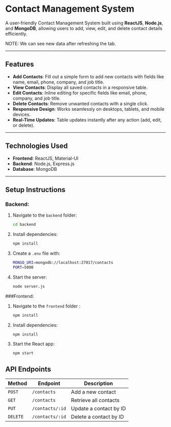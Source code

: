 # **Contact Management System**

A user-friendly Contact Management System built using **ReactJS**, **Node.js**, and **MongoDB**, allowing users to add, view, edit, and delete contact details efficiently.

NOTE: We can see new data after refreshing the tab.

---

## **Features**
- **Add Contacts**: Fill out a simple form to add new contacts with fields like name, email, phone, company, and job title.
- **View Contacts**: Display all saved contacts in a responsive table.
- **Edit Contacts**: Inline editing for specific fields like email, phone, company, and job title.
- **Delete Contacts**: Remove unwanted contacts with a single click.
- **Responsive Design**: Works seamlessly on desktops, tablets, and mobile devices.
- **Real-Time Updates**: Table updates instantly after any action (add, edit, or delete).

---

## **Technologies Used**
- **Frontend**: ReactJS, Material-UI
- **Backend**: Node.js, Express.js
- **Database**: MongoDB

---

## **Setup Instructions**

### Backend:
1. Navigate to the `backend` folder:
   ```bash
   cd backend
2. Install dependencies:
   ``` bash
   npm install
3. Create a `.env` file with:
   ``` bash
   MONGO_URI=mongodb://localhost:27017/contacts
   PORT=5000
4. Start the server:
   ``` bash
   node server.js
###Frontend:
1. Navigate to the `frontend` folder :
   ``` bash
   npm install
2. Install dependencies:
   ``` bash
   npm install
3. Start the React app:
   ``` bash
   npm start
   
## **API Endpoints**

| **Method** | **Endpoint**      | **Description**             |
|------------|-------------------|-----------------------------|
| `POST`     | `/contacts`       | Add a new contact           |
| `GET`      | `/contacts`       | Retrieve all contacts       |
| `PUT`      | `/contacts/:id`   | Update a contact by ID      |
| `DELETE`   | `/contacts/:id`   | Delete a contact by ID      |

